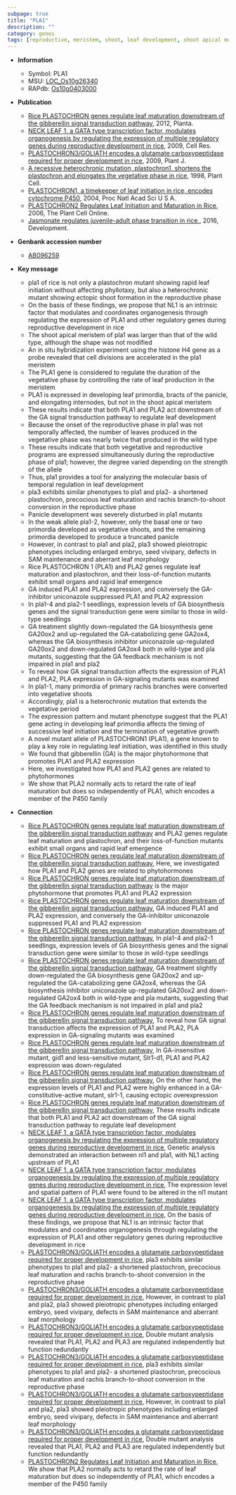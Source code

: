 ```yaml
---
subpage: true
title: "PLA1"
description: ""
category: genes
tags: [reproductive, meristem, shoot, leaf development, shoot apical meristem, panicle, leaf,  ga , vegetative, seedling, growth, cell division, gibberellin, phytohormone, seed]
---
```


* **Information**  
    + Symbol: PLA1  
    + MSU: [LOC_Os10g26340](http://rice.plantbiology.msu.edu/cgi-bin/ORF_infopage.cgi?orf=LOC_Os10g26340)  
    + RAPdb: [Os10g0403000](http://rapdb.dna.affrc.go.jp/viewer/gbrowse_details/irgsp1?name=Os10g0403000)  

* **Publication**  
    + [Rice PLASTOCHRON genes regulate leaf maturation downstream of the gibberellin signal transduction pathway](http://www.ncbi.nlm.nih.gov/pubmed?term=Rice+PLASTOCHRON+genes+regulate+leaf+maturation+downstream+of+the+gibberellin+signal+transduction+pathway%5BTitle%5D), 2012, Planta.
    + [NECK LEAF 1, a GATA type transcription factor, modulates organogenesis by regulating the expression of multiple regulatory genes during reproductive development in rice](http://www.ncbi.nlm.nih.gov/pubmed?term=NECK+LEAF+1,+a+GATA+type+transcription+factor,+modulates+organogenesis+by+regulating+the+expression+of+multiple+regulatory+genes+during+reproductive+development+in+rice%5BTitle%5D), 2009, Cell Res.
    + [PLASTOCHRON3/GOLIATH encodes a glutamate carboxypeptidase required for proper development in rice](http://www.ncbi.nlm.nih.gov/pubmed?term=PLASTOCHRON3/GOLIATH+encodes+a+glutamate+carboxypeptidase+required+for+proper+development+in+rice%5BTitle%5D), 2009, Plant J.
    + [A recessive heterochronic mutation, plastochron1, shortens the plastochron and elongates the vegetative phase in rice](http://www.ncbi.nlm.nih.gov/pubmed?term=A+recessive+heterochronic+mutation,+plastochron1,+shortens+the+plastochron+and+elongates+the+vegetative+phase+in+rice%5BTitle%5D), 1998, Plant Cell.
    + [PLASTOCHRON1, a timekeeper of leaf initiation in rice, encodes cytochrome P450](http://www.ncbi.nlm.nih.gov/pubmed?term=PLASTOCHRON1,+a+timekeeper+of+leaf+initiation+in+rice,+encodes+cytochrome+P450%5BTitle%5D), 2004, Proc Natl Acad Sci U S A.
    + [PLASTOCHRON2 Regulates Leaf Initiation and Maturation in Rice](http://www.ncbi.nlm.nih.gov/pubmed?term=PLASTOCHRON2+Regulates+Leaf+Initiation+and+Maturation+in+Rice%5BTitle%5D), 2006, The Plant Cell Online.
    + [Jasmonate regulates juvenile-adult phase transition in rice.](http://www.ncbi.nlm.nih.gov/pubmed?term=Jasmonate+regulates+juvenile-adult+phase+transition+in+rice.%5BTitle%5D), 2016, Development.

* **Genbank accession number**  
    + [AB096259](http://www.ncbi.nlm.nih.gov/nuccore/AB096259)

* **Key message**  
    + pla1 of rice is not only a plastochron mutant showing rapid leaf initiation without affecting phyllotaxy, but also a heterochronic mutant showing ectopic shoot formation in the reproductive phase
    + On the basis of these findings, we propose that NL1 is an intrinsic factor that modulates and coordinates organogenesis through regulating the expression of PLA1 and other regulatory genes during reproductive development in rice
    + The shoot apical meristem of pla1 was larger than that of the wild type, although the shape was not modified
    + An in situ hybridization experiment using the histone H4 gene as a probe revealed that cell divisions are accelerated in the pla1 meristem
    + The PLA1 gene is considered to regulate the duration of the vegetative phase by controlling the rate of leaf production in the meristem
    + PLA1 is expressed in developing leaf primordia, bracts of the panicle, and elongating internodes, but not in the shoot apical meristem
    + These results indicate that both PLA1 and PLA2 act downstream of the GA signal transduction pathway to regulate leaf development
    + Because the onset of the reproductive phase in pla1 was not temporally affected, the number of leaves produced in the vegetative phase was nearly twice that produced in the wild type
    + These results indicate that both vegetative and reproductive programs are expressed simultaneously during the reproductive phase of pla1; however, the degree varied depending on the strength of the allele
    + Thus, pla1 provides a tool for analyzing the molecular basis of temporal regulation in leaf development
    + pla3 exhibits similar phenotypes to pla1 and pla2- a shortened plastochron, precocious leaf maturation and rachis branch-to-shoot conversion in the reproductive phase
    + Panicle development was severely disturbed in pla1 mutants
    + In the weak allele pla1-2, however, only the basal one or two primordia developed as vegetative shoots, and the remaining primordia developed to produce a truncated panicle
    + However, in contrast to pla1 and pla2, pla3 showed pleiotropic phenotypes including enlarged embryo, seed vivipary, defects in SAM maintenance and aberrant leaf morphology
    + Rice PLASTOCHRON 1 (PLA1) and PLA2 genes regulate leaf maturation and plastochron, and their loss-of-function mutants exhibit small organs and rapid leaf emergence
    + GA induced PLA1 and PLA2 expression, and conversely the GA-inhibitor uniconazole suppressed PLA1 and PLA2 expression
    + In pla1-4 and pla2-1 seedlings, expression levels of GA biosynthesis genes and the signal transduction gene were similar to those in wild-type seedlings
    + GA treatment slightly down-regulated the GA biosynthesis gene GA20ox2 and up-regulated the GA-catabolizing gene GA2ox4, whereas the GA biosynthesis inhibitor uniconazole up-regulated GA20ox2 and down-regulated GA2ox4 both in wild-type and pla mutants, suggesting that the GA feedback mechanism is not impaired in pla1 and pla2
    + To reveal how GA signal transduction affects the expression of PLA1 and PLA2, PLA expression in GA-signaling mutants was examined
    + In pla1-1, many primordia of primary rachis branches were converted into vegetative shoots
    + Accordingly, pla1 is a heterochronic mutation that extends the vegetative period
    + The expression pattern and mutant phenotype suggest that the PLA1 gene acting in developing leaf primordia affects the timing of successive leaf initiation and the termination of vegetative growth
    + A novel mutant allele of PLASTOCHRON1 (PLA1), a gene known to play a key role in regulating leaf initiation, was identified in this study
    + We found that gibberellin (GA) is the major phytohormone that promotes PLA1 and PLA2 expression
    + Here, we investigated how PLA1 and PLA2 genes are related to phytohormones
    + We show that PLA2 normally acts to retard the rate of leaf maturation but does so independently of PLA1, which encodes a member of the P450 family

* **Connection**  
    + [Rice PLASTOCHRON genes regulate leaf maturation downstream of the gibberellin signal transduction pathway](PLA1) and PLA2 genes regulate leaf maturation and plastochron, and their loss-of-function mutants exhibit small organs and rapid leaf emergence
    + [Rice PLASTOCHRON genes regulate leaf maturation downstream of the gibberellin signal transduction pathway](http://www.ncbi.nlm.nih.gov/pubmed?term=Rice+PLASTOCHRON+genes+regulate+leaf+maturation+downstream+of+the+gibberellin+signal+transduction+pathway%5BTitle%5D), Here, we investigated how PLA1 and PLA2 genes are related to phytohormones
    + [Rice PLASTOCHRON genes regulate leaf maturation downstream of the gibberellin signal transduction pathway](GA) is the major phytohormone that promotes PLA1 and PLA2 expression
    + [Rice PLASTOCHRON genes regulate leaf maturation downstream of the gibberellin signal transduction pathway](http://www.ncbi.nlm.nih.gov/pubmed?term=Rice+PLASTOCHRON+genes+regulate+leaf+maturation+downstream+of+the+gibberellin+signal+transduction+pathway%5BTitle%5D), GA induced PLA1 and PLA2 expression, and conversely the GA-inhibitor uniconazole suppressed PLA1 and PLA2 expression
    + [Rice PLASTOCHRON genes regulate leaf maturation downstream of the gibberellin signal transduction pathway](http://www.ncbi.nlm.nih.gov/pubmed?term=Rice+PLASTOCHRON+genes+regulate+leaf+maturation+downstream+of+the+gibberellin+signal+transduction+pathway%5BTitle%5D), In pla1-4 and pla2-1 seedlings, expression levels of GA biosynthesis genes and the signal transduction gene were similar to those in wild-type seedlings
    + [Rice PLASTOCHRON genes regulate leaf maturation downstream of the gibberellin signal transduction pathway](http://www.ncbi.nlm.nih.gov/pubmed?term=Rice+PLASTOCHRON+genes+regulate+leaf+maturation+downstream+of+the+gibberellin+signal+transduction+pathway%5BTitle%5D), GA treatment slightly down-regulated the GA biosynthesis gene GA20ox2 and up-regulated the GA-catabolizing gene GA2ox4, whereas the GA biosynthesis inhibitor uniconazole up-regulated GA20ox2 and down-regulated GA2ox4 both in wild-type and pla mutants, suggesting that the GA feedback mechanism is not impaired in pla1 and pla2
    + [Rice PLASTOCHRON genes regulate leaf maturation downstream of the gibberellin signal transduction pathway](http://www.ncbi.nlm.nih.gov/pubmed?term=Rice+PLASTOCHRON+genes+regulate+leaf+maturation+downstream+of+the+gibberellin+signal+transduction+pathway%5BTitle%5D), To reveal how GA signal transduction affects the expression of PLA1 and PLA2, PLA expression in GA-signaling mutants was examined
    + [Rice PLASTOCHRON genes regulate leaf maturation downstream of the gibberellin signal transduction pathway](http://www.ncbi.nlm.nih.gov/pubmed?term=Rice+PLASTOCHRON+genes+regulate+leaf+maturation+downstream+of+the+gibberellin+signal+transduction+pathway%5BTitle%5D), In GA-insensitive mutant, gid1 and less-sensitive mutant, Slr1-d1, PLA1 and PLA2 expression was down-regulated
    + [Rice PLASTOCHRON genes regulate leaf maturation downstream of the gibberellin signal transduction pathway](http://www.ncbi.nlm.nih.gov/pubmed?term=Rice+PLASTOCHRON+genes+regulate+leaf+maturation+downstream+of+the+gibberellin+signal+transduction+pathway%5BTitle%5D), On the other hand, the expression levels of PLA1 and PLA2 were highly enhanced in a GA-constitutive-active mutant, slr1-1, causing ectopic overexpression
    + [Rice PLASTOCHRON genes regulate leaf maturation downstream of the gibberellin signal transduction pathway](http://www.ncbi.nlm.nih.gov/pubmed?term=Rice+PLASTOCHRON+genes+regulate+leaf+maturation+downstream+of+the+gibberellin+signal+transduction+pathway%5BTitle%5D), These results indicate that both PLA1 and PLA2 act downstream of the GA signal transduction pathway to regulate leaf development
    + [NECK LEAF 1, a GATA type transcription factor, modulates organogenesis by regulating the expression of multiple regulatory genes during reproductive development in rice](http://www.ncbi.nlm.nih.gov/pubmed?term=NECK+LEAF+1,+a+GATA+type+transcription+factor,+modulates+organogenesis+by+regulating+the+expression+of+multiple+regulatory+genes+during+reproductive+development+in+rice%5BTitle%5D), Genetic analysis demonstrated an interaction between nl1 and pla1, with NL1 acting upstream of PLA1
    + [NECK LEAF 1, a GATA type transcription factor, modulates organogenesis by regulating the expression of multiple regulatory genes during reproductive development in rice](http://www.ncbi.nlm.nih.gov/pubmed?term=NECK+LEAF+1,+a+GATA+type+transcription+factor,+modulates+organogenesis+by+regulating+the+expression+of+multiple+regulatory+genes+during+reproductive+development+in+rice%5BTitle%5D), The expression level and spatial pattern of PLA1 were found to be altered in the nl1 mutant
    + [NECK LEAF 1, a GATA type transcription factor, modulates organogenesis by regulating the expression of multiple regulatory genes during reproductive development in rice](http://www.ncbi.nlm.nih.gov/pubmed?term=NECK+LEAF+1,+a+GATA+type+transcription+factor,+modulates+organogenesis+by+regulating+the+expression+of+multiple+regulatory+genes+during+reproductive+development+in+rice%5BTitle%5D), On the basis of these findings, we propose that NL1 is an intrinsic factor that modulates and coordinates organogenesis through regulating the expression of PLA1 and other regulatory genes during reproductive development in rice
    + [PLASTOCHRON3/GOLIATH encodes a glutamate carboxypeptidase required for proper development in rice](http://www.ncbi.nlm.nih.gov/pubmed?term=PLASTOCHRON3/GOLIATH+encodes+a+glutamate+carboxypeptidase+required+for+proper+development+in+rice%5BTitle%5D), pla3 exhibits similar phenotypes to pla1 and pla2- a shortened plastochron, precocious leaf maturation and rachis branch-to-shoot conversion in the reproductive phase
    + [PLASTOCHRON3/GOLIATH encodes a glutamate carboxypeptidase required for proper development in rice](http://www.ncbi.nlm.nih.gov/pubmed?term=PLASTOCHRON3/GOLIATH+encodes+a+glutamate+carboxypeptidase+required+for+proper+development+in+rice%5BTitle%5D), However, in contrast to pla1 and pla2, pla3 showed pleiotropic phenotypes including enlarged embryo, seed vivipary, defects in SAM maintenance and aberrant leaf morphology
    + [PLASTOCHRON3/GOLIATH encodes a glutamate carboxypeptidase required for proper development in rice](http://www.ncbi.nlm.nih.gov/pubmed?term=PLASTOCHRON3/GOLIATH+encodes+a+glutamate+carboxypeptidase+required+for+proper+development+in+rice%5BTitle%5D), Double mutant analysis revealed that PLA1, PLA2 and PLA3 are regulated independently but function redundantly
    + [PLASTOCHRON3/GOLIATH encodes a glutamate carboxypeptidase required for proper development in rice](http://www.ncbi.nlm.nih.gov/pubmed?term=PLASTOCHRON3/GOLIATH+encodes+a+glutamate+carboxypeptidase+required+for+proper+development+in+rice%5BTitle%5D), pla3 exhibits similar phenotypes to pla1 and pla2- a shortened plastochron, precocious leaf maturation and rachis branch-to-shoot conversion in the reproductive phase
    + [PLASTOCHRON3/GOLIATH encodes a glutamate carboxypeptidase required for proper development in rice](http://www.ncbi.nlm.nih.gov/pubmed?term=PLASTOCHRON3/GOLIATH+encodes+a+glutamate+carboxypeptidase+required+for+proper+development+in+rice%5BTitle%5D), However, in contrast to pla1 and pla2, pla3 showed pleiotropic phenotypes including enlarged embryo, seed vivipary, defects in SAM maintenance and aberrant leaf morphology
    + [PLASTOCHRON3/GOLIATH encodes a glutamate carboxypeptidase required for proper development in rice](http://www.ncbi.nlm.nih.gov/pubmed?term=PLASTOCHRON3/GOLIATH+encodes+a+glutamate+carboxypeptidase+required+for+proper+development+in+rice%5BTitle%5D), Double mutant analysis revealed that PLA1, PLA2 and PLA3 are regulated independently but function redundantly
    + [PLASTOCHRON2 Regulates Leaf Initiation and Maturation in Rice](http://www.ncbi.nlm.nih.gov/pubmed?term=PLASTOCHRON2+Regulates+Leaf+Initiation+and+Maturation+in+Rice%5BTitle%5D), We show that PLA2 normally acts to retard the rate of leaf maturation but does so independently of PLA1, which encodes a member of the P450 family



